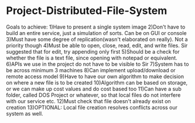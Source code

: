 # Project-Distributed-File-System
Goals to achieve:
1)Have to present a single system image 
2)Don't have to build an entire service, just a simulation of sorts. Can be on GUI or console 
3)Must have some degree of replication(wasn't elaborated on really). Not a priority though 
4)Must be able to open, close, read, edit, and write files. Sir suggested that for edit, try appending only first 
5)Should be a check for whether the file is a text file, since opening with notepad or equivalent. 
6)APIs we use in the project do not have to be visible to Sir 
7)System has to be across minimum 3 machines 
8)Can implement upload/download or remote access model 
9)Have to have our own algorithm to make decision on where a new file is to be created 
10)Algorithm can be based on storage, or we can make up cost values and do cost based too 
11)Can have a sub folder, called DOS Project or whatever, so that local files do not interfere with our service etc. 
12)Must check that file doesn't already exist on creation 
13)OPTIONAL: Local file creation resolves conflicts across our system as well.
